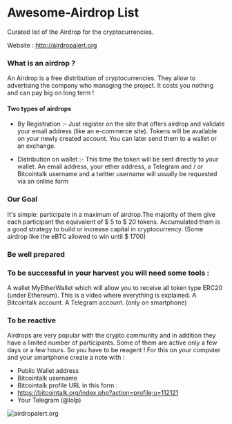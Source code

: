 # Awesome-Airdrop List
Curated list of the Airdrop for the cryptocurrencies.

Website  : http://airdropalert.org

### What is an airdrop ?

An Airdrop is a free distribution of cryptocurrencies. They allow to advertising the company who managing the project. It costs you nothing and can pay big on long term !



#### Two types of airdrops

- By Registration :-
Just register on the site that offers airdrop and validate your email address (like an e-commerce site). Tokens will be available on your newly created account. You can later send them to a wallet or an exchange.


- Distribution on wallet :-
This time the token will be sent directly to your wallet. An email address, your ether address, a Telegram and / or Bitcointalk username and a twitter username will usually be requested via an online form


### Our Goal

It's simple: participate in a maximum of airdrop.The majority of them give each participant the equivalent of $ 5 to $ 20 tokens. Accumulated them is a good strategy to build or increase capital in cryptocurrency. (Some airdrop like the eBTC allowed to win until $ 1700)


### Be well prepared


### To be successful in your harvest you will need some tools :
A wallet MyEtherWallet which will allow you to receive all token type ERC20 (under Ethereum). This is a video where everything is explained.
A Bitcointalk account.
A Telegram account. (only on smartphone)

### To be reactive
Airdrops are very popular with the crypto community and in addition they have a limited number of participants. Some of them are active only a few days or a few hours. So you have to be reagent !
For this on your computer and your smartphone create a note with :

- Public Wallet address
- Bitcointalk username
- Bitcointalk profile URL in this form :
- https://bitcointalk.org/index.php?action=profile;u=112121
- Your Telegram (@lolp)


![airdropalert.org](http://oi65.tinypic.com/289bksw.jpg)


